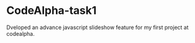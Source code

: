 # CodeAlpha-task1
Dveloped an advance javascript slideshow feature for my first project at codealpha.
